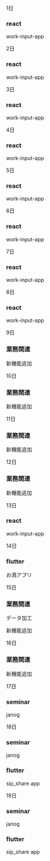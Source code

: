 1日

### react

work-input-app

2日

### react

work-input-app

3日

### react

work-input-app

4日

### react

work-input-app

5日

### react

work-input-app

6日

### react

work-input-app

7日

### react

work-input-app

8日

### react

work-input-app

9日

### 業務関連

新機能追加

10日

### 業務関連

新機能追加

11日

### 業務関連

新機能追加

12日

### 業務関連

新機能追加

13日

### react

work-input-app

14日

### flutter

お酒アプリ

15日

### 業務関連

データ加工

新機能追加

16日

### 業務関連

新機能追加

17日

### seminar

janog

18日

### seminar

janog

### flutter

sip_share app

19日

### seminar

janog

### flutter

sip_share app